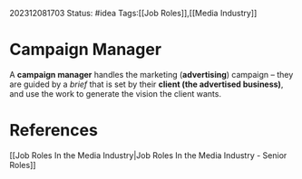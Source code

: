 202312081703
Status: #idea
Tags:[[Job Roles]],[[Media Industry]]

# Campaign Manager

A **campaign manager** handles the marketing (**advertising**) campaign – they are guided by a *brief* that is set by their **client (the advertised business)**, and use the work to generate the vision the client wants.

# **References**

[[Job Roles In the Media Industry|Job Roles In the Media Industry - Senior Roles]]